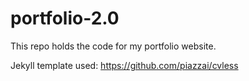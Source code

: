 # portfolio-2.0
This repo holds the code for my portfolio website.

Jekyll template used: https://github.com/piazzai/cvless

